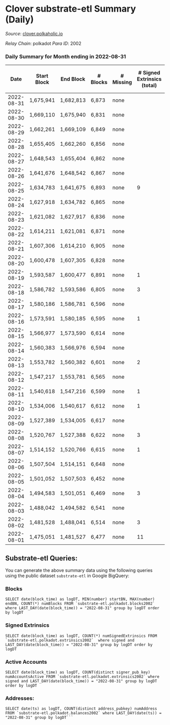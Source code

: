 # Clover substrate-etl Summary (Daily)

_Source_: [clover.polkaholic.io](https://clover.polkaholic.io)

*Relay Chain*: polkadot
*Para ID*: 2002



### Daily Summary for Month ending in 2022-08-31


| Date | Start Block | End Block | # Blocks | # Missing | # Signed Extrinsics (total) | # Active Accounts | # Addresses with Balances | # Events | # Transfers | # XCM Transfers In | # XCM Transfers Out |
| ---- | ----------- | --------- | -------- | --------- | --------------------------- | ----------------- | ------------------------- | -------- | ----------- | ------------------ | ------------------- |
| 2022-08-31 | 1,675,941 | 1,682,813 | 6,873 | none  |  | 20 | 3,651 | 15,224 | 10 ($23.15) |   |   |
| 2022-08-30 | 1,669,110 | 1,675,940 | 6,831 | none  |  | 23 | 3,651 | 15,435 | 33 ($89,091.63) |   |   |
| 2022-08-29 | 1,662,261 | 1,669,109 | 6,849 | none  |  | 26 | 3,648 | 15,841 | 62 ($82,689.76) |   |   |
| 2022-08-28 | 1,655,405 | 1,662,260 | 6,856 | none  |  | 24 | 3,648 | 15,314 | 46 ($10,352.28) |   |   |
| 2022-08-27 | 1,648,543 | 1,655,404 | 6,862 | none  |  | 25 | 3,647 | 15,224 | 24 ($59,105.97) |   |   |
| 2022-08-26 | 1,641,676 | 1,648,542 | 6,867 | none  |  | 21 | 3,645 | 15,431 | 16 ($7,824.79) |   |   |
| 2022-08-25 | 1,634,783 | 1,641,675 | 6,893 | none  | 9 | 3 | 3,644 | 15,275 | 35 ($8,708.74) |   |   |
| 2022-08-24 | 1,627,918 | 1,634,782 | 6,865 | none  |  | 23 | 3,640 | 15,404 | 44 ($11,850.38) |   |   |
| 2022-08-23 | 1,621,082 | 1,627,917 | 6,836 | none  |  | 22 | 3,633 | 15,237 | 8 ($1,773.22) |   |   |
| 2022-08-22 | 1,614,211 | 1,621,081 | 6,871 | none  |  |  | 3,631 | 15,402 | 39 ($9,905.35) |   |   |
| 2022-08-21 | 1,607,306 | 1,614,210 | 6,905 | none  |  |  | 3,627 | 15,469 | 31 ($20,330.94) |   |   |
| 2022-08-20 | 1,600,478 | 1,607,305 | 6,828 | none  |  |  | 3,626 | 15,184 | 15 ($16,389.08) |   |   |
| 2022-08-19 | 1,593,587 | 1,600,477 | 6,891 | none  | 1 | 1 | 3,625 | 16,388 | 32 ($74,116.14) |   |   |
| 2022-08-18 | 1,586,782 | 1,593,586 | 6,805 | none  | 3 | 1 | 3,622 | 15,924 | 42 ($47,007.51) |   |   |
| 2022-08-17 | 1,580,186 | 1,586,781 | 6,596 | none  |  |  | 3,619 | 15,565 | 39 ($135,094.48) |   |   |
| 2022-08-16 | 1,573,591 | 1,580,185 | 6,595 | none  | 1 | 1 | 3,619 | 14,970 | 27 ($7,423.09) |   |   |
| 2022-08-15 | 1,566,977 | 1,573,590 | 6,614 | none  |  |  | 3,611 | 15,287 | 43 ($6,824.50) |   |   |
| 2022-08-14 | 1,560,383 | 1,566,976 | 6,594 | none  |  |  | 3,607 | 16,114 | 124 ($129,993.88) |   |   |
| 2022-08-13 | 1,553,782 | 1,560,382 | 6,601 | none  | 2 | 1 | 3,604 | 14,740 | 33 ($33,901.85) |   |   |
| 2022-08-12 | 1,547,217 | 1,553,781 | 6,565 | none  |  |  | 3,603 | 14,723 | 45 ($12,404.37) |   |   |
| 2022-08-11 | 1,540,618 | 1,547,216 | 6,599 | none  | 1 | 1 | 3,597 | 17,825 | 174 ($167,833.32) |   |   |
| 2022-08-10 | 1,534,006 | 1,540,617 | 6,612 | none  | 1 | 1 | 3,570 | 16,133 | 105 ($66,640.75) |   |   |
| 2022-08-09 | 1,527,389 | 1,534,005 | 6,617 | none  |  |  | 3,558 | 14,777 | 14 ($140.81) |   |   |
| 2022-08-08 | 1,520,767 | 1,527,388 | 6,622 | none  | 3 | 3 | 3,545 | 14,645 | 8 ($2,288.55) |   |   |
| 2022-08-07 | 1,514,152 | 1,520,766 | 6,615 | none  | 1 | 1 | 3,543 | 14,487 | 11 ($53,277.67) |   |   |
| 2022-08-06 | 1,507,504 | 1,514,151 | 6,648 | none  |  |  | 3,541 | 15,138 | 59 ($3,479.97) |   |   |
| 2022-08-05 | 1,501,052 | 1,507,503 | 6,452 | none  |  |  | 3,539 | 14,729 | 24 ($1,600.52) |   |   |
| 2022-08-04 | 1,494,583 | 1,501,051 | 6,469 | none  | 3 | 2 | 3,535 | 15,763 | 93 ($38,176.18) |   |   |
| 2022-08-03 | 1,488,042 | 1,494,582 | 6,541 | none  |  |  | 3,531 | 14,834 | 36 ($10,656.08) |   |   |
| 2022-08-02 | 1,481,528 | 1,488,041 | 6,514 | none  | 3 | 2 | 3,525 | 15,408 | 35 ($175,523.26) |   |   |
| 2022-08-01 | 1,475,051 | 1,481,527 | 6,477 | none  | 11 | 5 | 3,486 | 14,510 | 8 ($158.98) |   |   |

## Substrate-etl Queries:
You can generate the above summary data using the following queries using the public dataset `substrate-etl` in Google BigQuery:


### Blocks
```
SELECT date(block_time) as logDT, MIN(number) startBN, MAX(number) endBN, COUNT(*) numBlocks FROM `substrate-etl.polkadot.blocks2002`  where LAST_DAY(date(block_time)) = "2022-08-31" group by logDT order by logDT
```


### Signed Extrinsics
```
SELECT date(block_time) as logDT, COUNT(*) numSignedExtrinsics FROM `substrate-etl.polkadot.extrinsics2002`  where signed and LAST_DAY(date(block_time)) = "2022-08-31" group by logDT order by logDT
```


### Active Accounts
```
SELECT date(block_time) as logDT, COUNT(distinct signer_pub_key) numAccountsActive FROM `substrate-etl.polkadot.extrinsics2002` where signed and LAST_DAY(date(block_time)) = "2022-08-31" group by logDT order by logDT
```


### Addresses:
```
SELECT date(ts) as logDT, COUNT(distinct address_pubkey) numAddress FROM `substrate-etl.polkadot.balances2002` where LAST_DAY(date(ts)) = "2022-08-31" group by logDT```

